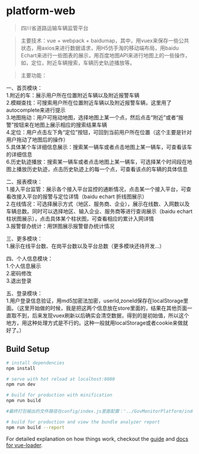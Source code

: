 # platform-web

> 四川省道路运输车辆监管平台

> 主要技术：vue + webpack + baidumap，其中，用vuex来保存一些公共状态，用axios来进行数据请求，用H5仿手淘的移动端布局，用baidu Echart来进行一些图表的展示，用百度地图API来进行地图上的一些操作，如，定位，附近车辆搜索，车辆历史轨迹播放等。

> 主要功能：<br/>

一、首页模块：<br/>
1.附近的车：展示用户所在位置附近车辆以及附近报警车辆<br/>
2.模糊查找：可搜索用户所在位置附近车辆以及附近报警车辆，这里用了autocomplete来进行提示<br/>
3.地图拖动：用户可拖动地图，选择地图上某一个点，然后点击“附近”或者“报警”按钮来在地图上展示相应的搜索结果车辆<br/>
4.定位：用户点击左下角“定位”按钮，可回到当前用户所在位置（这个主要是针对用户拖动了地图后的操作）<br/>
5.具体某个车详细信息展示：搜索某一辆车或者点击地图上某一辆车，可查看该车的详细信息<br/>
6.历史轨迹播放：搜索某一辆车或者点击地图上某一辆车，可选择某个时间段在地图上播放历史轨迹，点击历史轨迹上的每一个点，可查看该点的车辆的具体信息<br/>

二、报表模块：<br/>
1.接入平台监管：展示各个接入平台监控的通断情况，点击某一个接入平台，可查看改接入平台的报警与定位详情（baidu echart 折线图展示）<br/>
2.在线情况：可选择展示方式（地区、服务商、企业），展示在线数、入网数以及车辆总数。同时可以选择地区、输入企业、服务商等进行查询展示（baidu echart 柱状图展示），点击具体某个柱状图，可查看相应的累计入网详情<br/>
3.报警督办统计：用饼图展示报警督办统计情况<br/>

三、更多模块：<br/>
1.展示在线平台数、在岗平台数以及平台总数（更多模块还待开发...）<br/>

四、个人信息模块：<br/>
1.个人信息展示<br/>
2.密码修改<br/>
3.退出登录<br/>

五、登录模块：<br/>
1.用户登录信息验证，用md5加密法加密，userId,zoneId保存在localStorage里面。（这里开始做的时候，我是把这两个信息放在store里面的，结果在其他页面一直取不到，后来发现vuex刷新以后确实会清空数据，得到的是初始值，所以这个地方，用这种处理方式是不行的。这种一般就用localStorage或者cookie来做就好了。）<br/>


## Build Setup

``` bash
# install dependencies
npm install

# serve with hot reload at localhost:8080
npm run dev

# build for production with minification
npm run build

#最终打包输出的文件路径在config/index.js里面配置：'../GovMonitorPlatform/index.html'

# build for production and view the bundle analyzer report
npm run build --report
```

For detailed explanation on how things work, checkout the [guide](http://vuejs-templates.github.io/webpack/) and [docs for vue-loader](http://vuejs.github.io/vue-loader).
